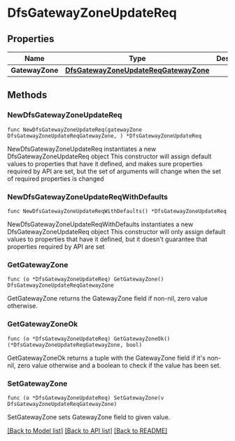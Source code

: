# DfsGatewayZoneUpdateReq

## Properties

Name | Type | Description | Notes
------------ | ------------- | ------------- | -------------
**GatewayZone** | [**DfsGatewayZoneUpdateReqGatewayZone**](DfsGatewayZoneUpdateReqGatewayZone.md) |  | 

## Methods

### NewDfsGatewayZoneUpdateReq

`func NewDfsGatewayZoneUpdateReq(gatewayZone DfsGatewayZoneUpdateReqGatewayZone, ) *DfsGatewayZoneUpdateReq`

NewDfsGatewayZoneUpdateReq instantiates a new DfsGatewayZoneUpdateReq object
This constructor will assign default values to properties that have it defined,
and makes sure properties required by API are set, but the set of arguments
will change when the set of required properties is changed

### NewDfsGatewayZoneUpdateReqWithDefaults

`func NewDfsGatewayZoneUpdateReqWithDefaults() *DfsGatewayZoneUpdateReq`

NewDfsGatewayZoneUpdateReqWithDefaults instantiates a new DfsGatewayZoneUpdateReq object
This constructor will only assign default values to properties that have it defined,
but it doesn't guarantee that properties required by API are set

### GetGatewayZone

`func (o *DfsGatewayZoneUpdateReq) GetGatewayZone() DfsGatewayZoneUpdateReqGatewayZone`

GetGatewayZone returns the GatewayZone field if non-nil, zero value otherwise.

### GetGatewayZoneOk

`func (o *DfsGatewayZoneUpdateReq) GetGatewayZoneOk() (*DfsGatewayZoneUpdateReqGatewayZone, bool)`

GetGatewayZoneOk returns a tuple with the GatewayZone field if it's non-nil, zero value otherwise
and a boolean to check if the value has been set.

### SetGatewayZone

`func (o *DfsGatewayZoneUpdateReq) SetGatewayZone(v DfsGatewayZoneUpdateReqGatewayZone)`

SetGatewayZone sets GatewayZone field to given value.



[[Back to Model list]](../README.md#documentation-for-models) [[Back to API list]](../README.md#documentation-for-api-endpoints) [[Back to README]](../README.md)


